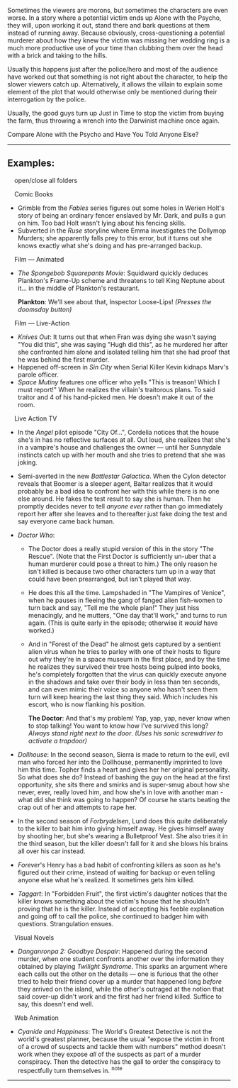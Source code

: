 Sometimes the viewers are morons, but sometimes the characters are even worse. In a story where a potential victim ends up Alone with the Psycho, they will, upon working it out, stand there and bark questions at them instead of running away. Because obviously, cross-questioning a potential murderer about how they knew the victim was missing her wedding ring is a much more productive use of your time than clubbing them over the head with a brick and taking to the hills.

Usually this happens just after the police/hero and most of the audience have worked out that something is not right about the character, to help the slower viewers catch up. Alternatively, it allows the villain to explain some element of the plot that would otherwise only be mentioned during their interrogation by the police.

Usually, the good guys turn up Just in Time to stop the victim from buying the farm, thus throwing a wrench into the Darwinist machine once again.

Compare Alone with the Psycho and Have You Told Anyone Else?

___

## Examples:

    open/close all folders 

    Comic Books 

-   Grimble from the _Fables_ series figures out some holes in Werien Holt's story of being an ordinary fencer enslaved by Mr. Dark, and pulls a gun on him. Too bad Holt wasn't lying about his fencing skills.
-   Subverted in the _Ruse_ storyline where Emma investigates the Dollymop Murders; she apparently falls prey to this error, but it turns out she knows exactly what she's doing and has pre-arranged backup.

    Film — Animated 

-   _The Spongebob Squarepants Movie_: Squidward quickly deduces Plankton's Frame-Up scheme and threatens to tell King Neptune about it... in the middle of Plankton's restaurant.
    
    **Plankton**: We'll see about that, Inspector Loose-Lips! _(Presses the doomsday button)_
    

    Film — Live-Action 

-   _Knives Out_: It turns out that when Fran was dying she wasn't saying "You did this", she was saying "Hugh did this", as he murdered her after she confronted him alone and isolated telling him that she had proof that he was behind the first murder.
-   Happened off-screen in _Sin City_ when Serial Killer Kevin kidnaps Marv's parole officer.
-   _Space Mutiny_ features one officer who yells "This is treason! Which I must report!" When he realizes the villain's traitorous plans. To said traitor and 4 of his hand-picked men. He doesn't make it out of the room.

    Live Action TV 

-   In the _Angel_ pilot episode "City Of...", Cordelia notices that the house she's in has no reflective surfaces at all. Out loud, she realizes that she's in a vampire's house and challenges the owner — until her Sunnydale instincts catch up with her mouth and she tries to pretend that she was joking.
-   Semi-averted in the new _Battlestar Galactica_. When the Cylon detector reveals that Boomer is a sleeper agent, Baltar realizes that it would probably be a bad idea to confront her with this while there is no one else around. He fakes the test result to say she is human. Then he promptly decides never to tell _anyone ever_ rather than go immediately report her after she leaves and to thereafter just fake doing the test and say everyone came back human.
-   _Doctor Who_:
    -   The Doctor does a really stupid version of this in the story "The Rescue". (Note that the First Doctor is sufficiently un-uber that a human murderer could pose a threat to him.) The only reason he isn't killed is because two other characters turn up in a way that could have been prearranged, but isn't played that way.
    -   He does this all the time. Lampshaded in "The Vampires of Venice", when he pauses in fleeing the gang of fanged alien fish-women to turn back and say, "Tell me the whole plan!" They just hiss menacingly, and he mutters, "One day that'll work," and turns to run again. (This is quite early in the episode; otherwise it _would_ have worked.)
    -   And in "Forest of the Dead" he almost gets captured by a sentient alien virus when he tries to parley with one of their hosts to figure out why they're in a space museum in the first place, and by the time he realizes they survived their tree hosts being pulped into books, he's completely forgotten that the virus can quickly execute anyone in the shadows and take over their body in less than ten seconds, and can even mimic their voice so anyone who hasn't seen them turn will keep hearing the last thing they said. Which includes his escort, who is now flanking his position.
        
        **The Doctor**: And that's my problem! Yap, yap, yap, never know when to stop talking! You want to know how I've survived this long? _Always stand right next to the door_. _(Uses his sonic screwdriver to activate a trapdoor)_
        
-   _Dollhouse_: In the second season, Sierra is made to return to the evil, evil man who forced her into the Dollhouse, permanently imprinted to love him this time. Topher finds a heart and gives her her original personality. So what does she do? Instead of bashing the guy on the head at the first opportunity, she sits there and smirks and is super-smug about how she never, ever, really loved him, and how she's in love with another man - what did she think was going to happen? Of course he starts beating the crap out of her and attempts to rape her.
-   In the second season of _Forbrydelsen_, Lund does this quite deliberately to the killer to bait him into giving himself away. He gives himself away by shooting her, but she's wearing a Bulletproof Vest. She also tries it in the third season, but the killer doesn't fall for it and she blows his brains all over his car instead.
-   _Forever_'s Henry has a bad habit of confronting killers as soon as he's figured out their crime, instead of waiting for backup or even telling anyone else what he's realized. It sometimes gets him killed.
-   _Taggart_: In "Forbidden Fruit", the first victim's daughter notices that the killer knows something about the victim's house that he shouldn't proving that he is the killer. Instead of accepting his feeble explanation and going off to call the police, she continued to badger him with questions. Strangulation ensues.

    Visual Novels 

-   _Danganronpa 2: Goodbye Despair_: Happened during the second murder, when one student confronts another over the information they obtained by playing _Twilight Syndrome_. This sparks an argument where each calls out the other on the details — one is furious that the other tried to help their friend cover up a murder that happened long _before_ they arrived on the island, while the other's outraged at the notion that said cover-up didn't work and the first had her friend killed. Suffice to say, this doesn't end well.

    Web Animation 

-   _Cyanide and Happiness_: The World's Greatest Detective is not the world's greatest planner, because the usual "expose the victim in front of a crowd of suspects and tackle them with numbers" method doesn't work when they expose _all_ of the suspects as part of a murder conspiracy. Then the detective has the gall to order the conspiracy to respectfully turn themselves in. <sup>note&nbsp;</sup> 

___